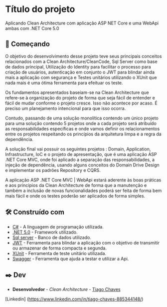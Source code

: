 # Título do projeto

Aplicando Clean Architecture com aplicação ASP NET Core e uma WebApi ambas com .NET Core 5.0 

## 🚀 Começando

O objetivo do desenvolvimento desse projeto teve seus principais conceitos relacionados com a Clean Architecture/CleanCode, Sql Server como base de dados principal, Utilização do Identity para facilitar o processo para criação de usuários, autenticação em conjunto o JWT para blindar ainda mais a aplicação com segurança e Testes unitários utilizando o XUnit que nada mais é uma ótima ferramenta para efeituar os teste. 

Os fundamentos apresentados baseiam-se na Clean Architecture que refere-se à organização do projeto de forma que seja fácil de entender e fácil de mudar conforme o projeto cresce. Isso não acontece por acaso. É preciso um planejamento intencional para que isso ocorra.

Contudo, passando de uma solução monolítica contendo um único projeto para uma solução contendo 5 projetos onde a cada projeto será atribuído as responsabilidades específicas e onde vamos definir os relacionamentos entre os projetos respeitando os princípios da arquitetura limpa e a regra da dependência.

A solução final vai possuir os seguintes projetos : Domain, Application, Infrastructure, IoC e o projeto de apresentação, que é uma aplicação ASP .NET Core MVC, onde foi aplicado a separação das responsabilidades, a injeção de dependência, usando alguns conceitos do Domain Drive Design e implementar os padrões Repository e CQRS.

A aplicação ASP .NET Core MVC | WebApi estará aderente às boas práticas e aos princípios da Clean Architecture de forma que a manutenção e também a inclusão de novas funcionalidades poderá ser feita de forma bem mais fácil e onde os testes poderão ser aplicados de forma simples.



## 🛠️ Construído com

* [C#](https://docs.microsoft.com/pt-br/dotnet/csharp/) - A linguagem de programação utilizada.
* [.NET 5.0](https://dotnet.microsoft.com/download/dotnet/5.0) - Framework utilizado.
* [Sql server](https://www.microsoft.com/pt-br/sql-server/sql-server-2019) - Banco de dados utilizado.
* [JWT](https://jwt.io/) - Ferramenta para blindar a aplicação com o objetivo de transmitir ou armazenar de forma compacta e segunda.
* [XUnit](https://xunit.net/) - Ferramenta de teste unitário utilizada.
* [Swagger](https://swagger.io/) - Ferramenta que ajuda a testar e utilizar a Api.

## ✒️ Dev

* **Desenvolvedor** - *Clean Architecture* - [Tiago Chaves](https://github.com/tiagochaves16)

[Linkedin] (https://www.linkedin.com/in/tiago-chaves-885344148/)


